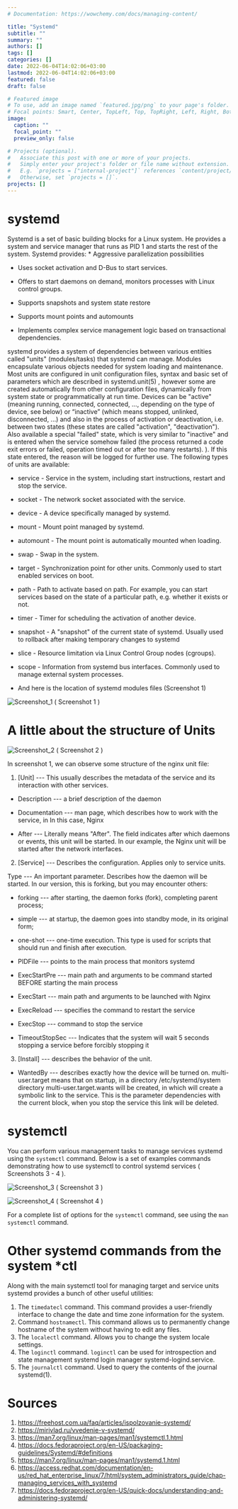 ```yaml
---
# Documentation: https://wowchemy.com/docs/managing-content/

title: "Systemd"
subtitle: ""
summary: ""
authors: []
tags: []
categories: []
date: 2022-06-04T14:02:06+03:00
lastmod: 2022-06-04T14:02:06+03:00
featured: false
draft: false

# Featured image
# To use, add an image named `featured.jpg/png` to your page's folder.
# Focal points: Smart, Center, TopLeft, Top, TopRight, Left, Right, BottomLeft, Bottom, BottomRight.
image:
  caption: ""
  focal_point: ""
  preview_only: false

# Projects (optional).
#   Associate this post with one or more of your projects.
#   Simply enter your project's folder or file name without extension.
#   E.g. `projects = ["internal-project"]` references `content/project/deep-learning/index.md`.
#   Otherwise, set `projects = []`.
projects: []
---
```

# systemd


Systemd is a set of basic building blocks for a Linux system. He
provides a system and service manager that runs as PID 1 and
starts the rest of the system. Systemd provides: \* Aggressive
parallelization possibilities

- Uses socket activation and D-Bus to start services.

- Offers to start daemons on demand, monitors processes with
    Linux control groups.

- Supports snapshots and system state restore

- Supports mount points and automounts

- Implements complex service management logic based on
    transactional dependencies.

systemd provides a system of dependencies between various
entities called "units" (modules/tasks) that systemd
can manage. Modules encapsulate various objects needed for
system loading and maintenance. Most units are configured in
unit configuration files, syntax and basic set of parameters
which are described in systemd.unit(5) , however some are created
automatically from other configuration files, dynamically from
system state or programmatically at run time. Devices can
be "active" (meaning running, connected, connected, ...,
depending on the type of device, see below) or “inactive” (which
means stopped, unlinked, disconnected, ...) and also in
the process of activation or deactivation, i.e. between two states (these
states are called "activation", "deactivation"). Also available
a special "failed" state, which is very similar to "inactive" and
is entered when the service somehow failed (the process returned a code
exit errors or failed, operation timed out
or after too many restarts). ). If this
state entered, the reason will be logged for further
use. The following types of units are available:

- service - Service in the system, including start instructions,
    restart and stop the service.

- socket - The network socket associated with the service.

- device - A device specifically managed by systemd.

- mount - Mount point managed by systemd.

- automount - The mount point is automatically mounted when
    loading.

- swap - Swap in the system.

- target - Synchronization point for other units. Commonly used
    to start enabled services on boot.

- path - Path to activate based on path. For example, you can
    start services based on the state of a particular path, e.g.
    whether it exists or not.

- timer - Timer for scheduling the activation of another device.

- snapshot - A "snapshot" of the current state of systemd. Usually
    used to rollback after making temporary changes to systemd

- slice - Resource limitation via Linux Control Group nodes
    (cgroups).

- scope - Information from systemd bus interfaces. Commonly used
    to manage external system processes.

- And here is the location of systemd modules files (Screenshot 1)

![Screenshot_1](/Screenshots/Screenshot_1.png) ( Screenshot 1 )

# A little about the structure of Units

![Screenshot_2](/Screenshots/Screenshot_2.png) ( Screenshot 2 )

In screenshot 1, we can observe some structure of the nginx unit file:

1. \[Unit\] --- This usually describes the metadata of the service and its
    interaction with other services.

- Description --- a brief description of the daemon

- Documentation --- man page, which describes how to work with the service, in
    In this case, Nginx

- After --- Literally means "After". The field indicates after which
    daemons or events, this unit will be started. In our example,
    the Nginx unit will be started after the network
    interfaces.

2. \[Service\] --- Describes the configuration. Applies only to
    service units.

Type --- An important parameter. Describes how the daemon will be started.
In our version, this is forking, but you may encounter others:

- forking --- after starting, the daemon forks (fork), completing
    parent process;

- simple --- at startup, the daemon goes into standby mode, in its
    original form;

- one-shot --- one-time execution. This type is used for
    scripts that should run and finish after
    execution.

- PIDFile --- points to the main process that monitors
    systemd

- ExecStartPre --- main path and arguments to be
    command started BEFORE starting the main process

- ExecStart --- main path and arguments to be launched with
    Nginx

- ExecReload --- specifies the command to restart the service

- ExecStop --- command to stop the service

- TimeoutStopSec --- Indicates that the system will wait 5 seconds
    stopping a service before forcibly stopping it

3. \[Install\] --- describes the behavior of the unit.

- WantedBy --- describes exactly how the device will be turned on.
    multi-user.target means that on startup, in a directory
    /etc/systemd/system directory multi-user.target.wants will be created, in
    which will create a symbolic link to the service. This is the parameter
    dependencies with the current block, when you stop the service this link
    will be deleted.

# systemctl


You can perform various management tasks to manage services
systemd using the `systemctl` command. Below is a set of examples
commands demonstrating how to use systemctl to control
systemd services ( Screenshots 3 - 4 ).

![Screenshot_3](/Screenshots/Screenshot_3.png) ( Screenshot 3 )

![Screenshot_4](/Screenshots/Screenshot_4.png) ( Screenshot 4 )

For a complete list of options for the `systemctl` command, see
using the `man systemctl` command.

# Other systemd commands from the system \*ctl

Along with the main systemctl tool for managing target and
service units systemd provides a bunch of other useful utilities:

1. The `timedatecl` command. This command provides a user-friendly interface
    to change the date and time zone information for the system.
2. Command `hostnamectl`. This command allows us to permanently change
    hostname of the system without having to edit any files.
3. The `localectl` command. Allows you to change the system locale settings.
4. The `loginctl` command. `loginctl` can be used for introspection
    and state management systemd login manager
    systemd-logind.service.
5. The `journalctl` command. Used to query the contents of the journal
    systemd(1).

# Sources


1.  <https://freehost.com.ua/faq/articles/ispolzovanie-systemd/>
2.  <https://mirivlad.ru/vvedenie-v-systemd/>
3.  <https://man7.org/linux/man-pages/man1/systemctl.1.html>
4.  <https://docs.fedoraproject.org/en-US/packaging-guidelines/Systemd/#definitions>
5.  <https://man7.org/linux/man-pages/man1/systemd.1.html>
6.  <https://access.redhat.com/documentation/en-us/red_hat_enterprise_linux/7/html/system_administrators_guide/chap-managing_services_with_systemd>
7.  <https://docs.fedoraproject.org/en-US/quick-docs/understanding-and-administering-systemd/>